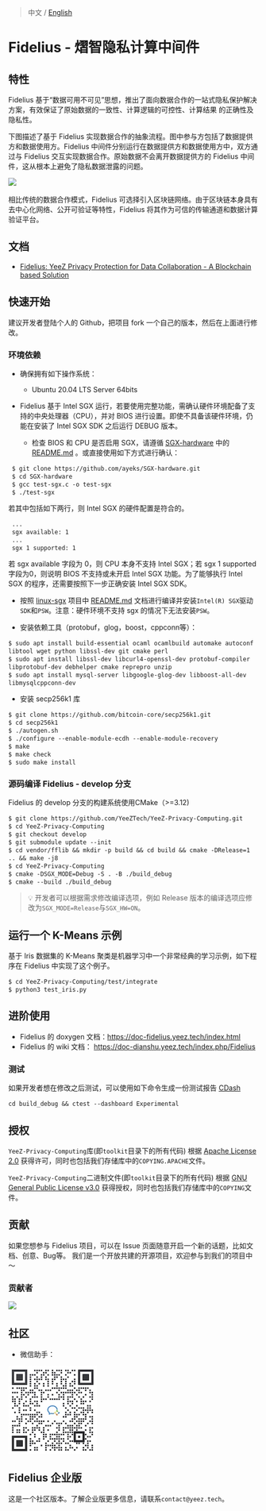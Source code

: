 > 中文 / [English](../README.md)

# Fidelius - 熠智隐私计算中间件
## 特性
Fidelius 基于“数据可用不可见”思想，推出了面向数据合作的一站式隐私保护解决方案，有效保证了原始数据的一致性、计算逻辑的可控性、计算结果
的正确性及隐私性。

下图描述了基于 Fidelius 实现数据合作的抽象流程。图中参与方包括了数据提供方和数据使用方。Fidelius 中间件分别运行在数据提供方和数据使用方中，双方通过与 Fidelius 交互实现数据合作。原始数据不会离开数据提供方的 Fidelius 中间件，这从根本上避免了隐私数据泄露的问题。

![](Fidelius-Infr.png)

相比传统的数据合作模式，Fidelius 可选择引入区块链网络。由于区块链本身具有去中心化网络、公开可验证等特性，Fidelius 将其作为可信的传输通道和数据计算验证平台。

## 文档
- [Fidelius: YeeZ Privacy Protection for Data Collaboration - A Blockchain based Solution](https://download.yeez.tech/doc/Fidelius_Introduction.pdf)

## 快速开始
建议开发者登陆个人的 Github，把项目 fork 一个自己的版本，然后在上面进行修改。
### 环境依赖
- 确保拥有如下操作系统：
  * Ubuntu 20.04 LTS Server 64bits

- Fidelius 基于 Intel SGX 运行，若要使用完整功能，需确认硬件环境配备了支持的中央处理器（CPU），并对 BIOS 进行设置。即使不具备该硬件环境，仍能在安装了 Intel SGX SDK 之后运行 DEBUG 版本。
  * 检查 BIOS 和 CPU 是否启用 SGX，请遵循 [SGX-hardware](https://github.com/ayeks/SGX-hardware) 中的 [README.md](https://github.com/ayeks/SGX-hardware/blob/master/README.md) 。或直接使用如下方式进行确认：
```
 $ git clone https://github.com/ayeks/SGX-hardware.git
 $ cd SGX-hardware
 $ gcc test-sgx.c -o test-sgx
 $ ./test-sgx
```
若其中包括如下两行，则 Intel SGX 的硬件配置是符合的。
```
 ...
 sgx available: 1
 ...
 sgx 1 supported: 1
```
若 sgx available 字段为 0，则 CPU 本身不支持 Intel SGX；若 sgx 1 supported 字段为0，则说明 BIOS 不支持或未开启 Intel SGX 功能。为了能够执行 Intel SGX 的程序，还需要按照下一步正确安装 Intel SGX SDK。

- 按照 [linux-sgx](https://github.com/intel/linux-sgx) 项目中 [README.md](https://github.com/intel/linux-sgx/blob/master/README.md) 文档进行编译并安装`Intel(R) SGX`驱动`SDK`和`PSW`。注意：硬件环境不支持 sgx 的情况下无法安装`PSW`。 

- 安装依赖工具（protobuf，glog，boost，cppconn等）：
```
$ sudo apt install build-essential ocaml ocamlbuild automake autoconf libtool wget python libssl-dev git cmake perl
$ sudo apt install libssl-dev libcurl4-openssl-dev protobuf-compiler libprotobuf-dev debhelper cmake reprepro unzip
$ sudo apt install mysql-server libgoogle-glog-dev libboost-all-dev libmysqlcppconn-dev
```
- 安装 secp256k1 库
```
$ git clone https://github.com/bitcoin-core/secp256k1.git
$ cd secp256k1
$ ./autogen.sh
$ ./configure --enable-module-ecdh --enable-module-recovery
$ make
$ make check
$ sudo make install
```

### 源码编译 Fidelius - develop 分支
Fidelius 的 develop 分支的构建系统使用CMake（>=3.12)
```
$ git clone https://github.com/YeeZTech/YeeZ-Privacy-Computing.git
$ cd YeeZ-Privacy-Computing 
$ git checkout develop
$ git submodule update --init
$ cd vendor/fflib && mkdir -p build && cd build && cmake -DRelease=1 .. && make -j8
$ cd YeeZ-Privacy-Computing 
$ cmake -DSGX_MODE=Debug -S . -B ./build_debug
$ cmake --build ./build_debug
```
> 💡 开发者可以根据需求修改编译选项，例如 Release 版本的编译选项应修改为`SGX_MODE=Release`与`SGX_HW=ON`。

## 运行一个 K-Means 示例
基于 Iris 数据集的 K-Means 聚类是机器学习中一个非常经典的学习示例，如下程序在 Fidelius 中实现了这个例子。
```
$ cd YeeZ-Privacy-Computing/test/integrate
$ python3 test_iris.py
```

## 进阶使用
- Fidelius 的 doxygen 文档：https://doc-fidelius.yeez.tech/index.html
- Fidelius 的 wiki 文档： https://doc-dianshu.yeez.tech/index.php/Fidelius
### 测试
如果开发者想在修改之后测试，可以使用如下命令生成一份测试报告 [CDash](https://my.cdash.org/index.php?project=Fidelius)
```
cd build_debug && ctest --dashboard Experimental
```

## 授权
`YeeZ-Privacy-Computing`库(即`toolkit`目录下的所有代码) 根据 [Apache License 2.0](https://www.apache.org/licenses/LICENSE-2.0) 获得许可，同时也包括我们存储库中的`COPYING.APACHE`文件。

`YeeZ-Privacy-Computing`二进制文件(即`toolkit`目录下的所有代码) 根据 [GNU General Public License v3.0](https://www.gnu.org/licenses/gpl-3.0.en.html) 获得授权，同时也包括我们存储库中的`COPYING`文件。

## 贡献
如果您想参与 Fidelius 项目，可以在 Issue 页面随意开启一个新的话题，比如文档、创意、Bug等。
我们是一个开放共建的开源项目，欢迎参与到我们的项目中～

### 贡献者
<a href="https://github.com/YeeZTech/YeeZ-Privacy-Computing/graphs/contributors">
  <img src="https://contrib.rocks/image?repo=YeeZTech/YeeZ-Privacy-Computing" />
</a>

## 社区
* 微信助手：

![wechat_helper](./wechat_image.JPG)

## Fidelius 企业版
这是一个社区版本。了解企业版更多信息，请联系`contact@yeez.tech`。
